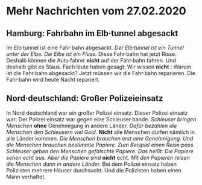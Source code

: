 # Mehr Nachrichten vom 27.02.2020


## Hamburg: Fahrbahn im Elb·tunnel abgesackt
Im Elb·tunnel ist eine Fahr·bahn abgesackt.  *Der Elb·tunnel ist ein Tunnel unter der Elbe.*   *Die Elbe ist ein Fluss.*  Diese Fahr·bahn hat jetzt Risse. Deshalb können die Auto·fahrer **nicht** auf der Fahr·bahn fahren. Und deshalb gibt es Staus. Fach·leute haben gesagt: Wir wissen **nicht** : Warum ist die Fahr·bahn abgesackt? Jetzt müssen wir die Fahr·bahn reparieren. Die Fahr·bahn wird heute Nacht repariert. 

## Nord·deutschland: Großer Polizeieinsatz
In Nord·deutschland war ein großer Polizei·einsatz. Dieser Polizei·einsatz war: Der Polizei·einsatz war gegen eine Schleuser·bande.  *Schleuser bringen Menschen*  **ohne** Genehmigung in andere Länder.  *Dafür bezahlen die Menschen den Schleusern viel Geld.*    **Nicht** alle Menschen dürfen nämlich in alle Länder kommen.  *Die Menschen brauchen erst eine Genehmigung.*   *Und die Menschen brauchen bestimmte Papiere.*   *Zum Beispiel einen Reise·pass.*   *Schleuser geben den Menschen gefälschte Papiere.*  *Das heißt:*   *Die Papiere sehen echt aus.*   *Aber die Papiere sind*  **nicht** echt.  *Mit den Papieren reisen die Menschen dann in andere Länder.*  Bei dem Polizei·einsatz haben Polizisten mehrere Häuser durchsucht. Und die Polizisten haben einen Mann verhaftet. 
